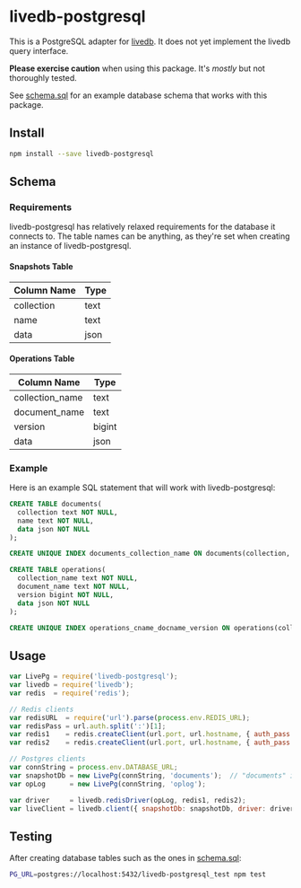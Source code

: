 # livedb-postgresql

This is a PostgreSQL adapter for [livedb][livedb]. It does not yet implement the
livedb query interface.

**Please exercise caution** when using this package. It's *mostly* but not
thoroughly tested.

See [schema.sql][schema] for an example database schema that works with this package.

## Install

```sh
npm install --save livedb-postgresql
```

## Schema

### Requirements

livedb-postgresql has relatively relaxed requirements for the database it connects to. The table names can be anything, as they're set when creating an instance of livedb-postgresql.

#### Snapshots Table

| Column Name | Type |
|-------------|------|
| collection  | text |
| name        | text |
| data        | json |

#### Operations Table

| Column Name     | Type   |
|-----------------|--------|
| collection_name | text   |
| document_name   | text   |
| version         | bigint |
| data            | json   |

### Example

Here is an example SQL statement that will work with livedb-postgresql:

```sql
CREATE TABLE documents(
  collection text NOT NULL,
  name text NOT NULL,
  data json NOT NULL
);

CREATE UNIQUE INDEX documents_collection_name ON documents(collection, name);

CREATE TABLE operations(
  collection_name text NOT NULL,
  document_name text NOT NULL,
  version bigint NOT NULL,
  data json NOT NULL
);

CREATE UNIQUE INDEX operations_cname_docname_version ON operations(collection_name, document_name, version);
```

## Usage

```javascript
var LivePg = require('livedb-postgresql');
var livedb = require('livedb');
var redis  = require('redis');

// Redis clients
var redisURL  = require('url').parse(process.env.REDIS_URL);
var redisPass = url.auth.split(':')[1];
var redis1    = redis.createClient(url.port, url.hostname, { auth_pass: redisPass });
var redis2    = redis.createClient(url.port, url.hostname, { auth_pass: redisPass });

// Postgres clients
var connString = process.env.DATABASE_URL;
var snapshotDb = new LivePg(connString, 'documents');  // "documents" is a table
var opLog      = new LivePg(connString, 'oplog');

var driver     = livedb.redisDriver(opLog, redis1, redis2);
var liveClient = livedb.client({ snapshotDb: snapshotDb, driver: driver });
```

## Testing

After creating database tables such as the ones in [schema.sql][schema]:

```sh
PG_URL=postgres://localhost:5432/livedb-postgresql_test npm test
```

[livedb]: https://github.com/share/livedb
[schema]: https://github.com/slowink/livedb-postgresql/blob/master/schema.sql
